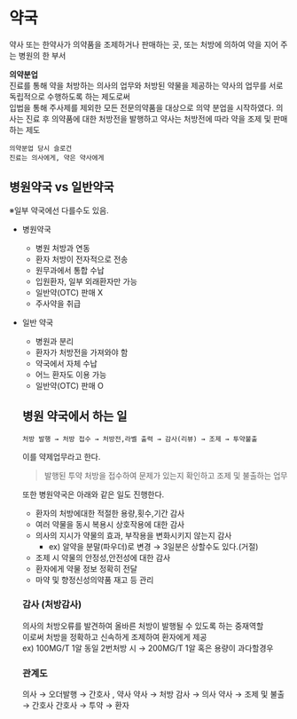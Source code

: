 #  약국
약사 또는 한약사가 의약품을 조제하거나 판매하는 곳, 또는 처방에 의하여 약을 지어 주는 병원의 한 부서

**의약분업**<br>
진료를 통해 약을 처방하는 의사의 업무와 처방된 약물을 제공하는 약사의 업무를 서로 독립적으로 수행하도록 하는 제도로써<br>
입법을 통해 주사제를 제외한 모든 전문의약품을 대상으로 의약 분업을 시작하였다. 의사는 진료 후 의약품에 대한 처방전을 발행하고 약사는 처방전에 따라 약을 조제 및 판매하는 제도
```
의약분업 당시 슬로건
진료는 의사에게, 약은 약사에게
```

## 병원약국 vs 일반약국
※일부 약국에선 다를수도 있음.

- 병원약국
  - 병원 처방과 연동
  - 환자 처방이 전자적으로 전송
  - 원무과에서 통합 수납
  - 입원환자, 일부 외래환자만 가능
  - 일반약(OTC) 판매 X
  - 주사약을 취급
- 일반 약국
  - 병원과 분리
  - 환자가 처방전을 가져와야 함
  - 약국에서 자체 수납
  - 어느 환자도 이용 가능
  - 일반약(OTC) 판매 O

  ## 병원 약국에서 하는 일
  ```
  처방 발행 → 처방 접수 → 처방전,라벨 출력 → 감사(리뷰) → 조제 → 투약불출
  ```
  이를 약제업무라고 한다.
  > 발행된 투약 처방을 접수하여 문제가 있는지 확인하고 조제 및 불출하는 업무

  또한 병원약국은 아래와 같은 일도 진행한다. 
  - 환자의 처방에대한 적절한 용량,횟수,기간 감사
  - 여러 약물을 동시 복용시 상호작용에 대한 감사
  - 의사의 지시가 약물의 효과, 부작용을 변화시키지 않는지 감사
    - ex) 알약을 분말(파우더)로 변경 → 3일분은 상할수도 있다.(거절) 
  - 조제 시 약물의 안정성,안전성에 대한 감사
  - 환자에게 약물 정보 정확히 전달
  - 마약 및 향정신성의약품 재고 등 관리

  ### 감사 (처방감사)
  의사의 처방오류를 발견하여 올바른 처방이 발행될 수 있도록 하는 중재역할<br>
  이로써 처방을 정확하고 신속하게 조제하여 환자에게 제공<br>
  ex) 100MG/T 1알 동일 2번처방 시 → 200MG/T 1알  혹은 용량이 과다할경우 

  ### 관계도
  의사 → 오더발행 → 간호사 , 약사
  약사 → 처방 감사 → 의사
  약사 → 조제 및 불출 → 간호사 
  간호사 → 투약 → 환자

  